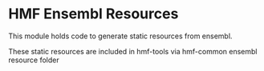 # HMF Ensembl Resources

This module holds code to generate static resources from ensembl.

These static resources are included in hmf-tools via hmf-common ensembl resource folder
